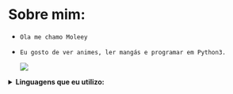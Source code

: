 #  Sobre mim:
- `Ola me chamo Moleey`
- `Eu gosto de ver animes, ler mangás e programar em Python3.`

  <img src="https://github-readme-stats.vercel.app/api?username=ruisueduardo&show_icons=true&theme=radical&title_color=8E2DE2&text_color=fff&icon_color=8E2DE2">

<details>
  <summary><b>Linguagens que eu utilizo: </b></summary>
<p align="center">
</p>

![python](https://img.shields.io/badge/-python-black?style=for-the-badge&logo=python&logoColor=white&labelColor=8E2DE2)
![git](https://img.shields.io/badge/-git-black?style=for-the-badge&logo=git&logoColor=white&labelColor=8E2DE2)
<br>
![github](https://img.shields.io/badge/-github-black?style=for-the-badge&logo=github&logoColor=white&labelColor=8E2DE2)

<img height="180em" src="https://github-readme-stats.vercel.app/api/top-langs/?username=Moleey&layout=compact&langs_count=7&theme=radical&title_color=8E2DE2&text_color=fff&icon_color=8E2DE2"/>

